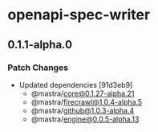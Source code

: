 # openapi-spec-writer

## 0.1.1-alpha.0

### Patch Changes

- Updated dependencies [91d3eb9]
  - @mastra/core@0.1.27-alpha.21
  - @mastra/firecrawl@1.0.4-alpha.5
  - @mastra/github@1.0.3-alpha.4
  - @mastra/engine@0.0.5-alpha.13

